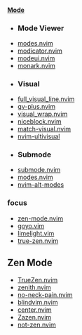 #### [Mode](https://yutkat.github.io/my-neovim-pluginlist/#mode)
- ### Mode Viewer
- [modes.nvim](https://github.com/mvllow/modes.nvim)
- [modicator.nvim](https://github.com/melkster/modicator.nvim)
- [modeui.nvim](https://github.com/doums/modeui.nvim)
- [monark.nvim](https://github.com/doums/monark.nvim)
- ### Visual
- [full_visual_line.nvim](https://github.com/0xAdk/full_visual_line.nvim)
- [gv-plus.nvim](https://github.com/coinator/gv-plus.nvim)
- [visual_wrap.nvim](https://github.com/bwintertkb/visual_wrap.nvim)
- [niceblock.nvim](https://github.com/bagohart/niceblock.nvim)
- [match-visual.nvim](https://github.com/aaron-p1/match-visual.nvim)
- [nvim-ultivisual](https://github.com/astaos/nvim-ultivisual)
- ### Submode
- [submode.nvim](https://github.com/pogyomo/submode.nvim)
- [modes.nvim](https://github.com/csd1100/modes.nvim)
- [nvim-alt-modes](https://github.com/ksk0/nvim-alt-modes)
### focus
- [zen-mode.nvim](https://github.com/folke/zen-mode.nvim)
- [goyo.vim](https://github.com/junegunn/goyo.vim)
- [limelight.vim](https://github.com/junegunn/limelight.vim)
- [true-zen.nvim](https://github.com/Pocco81/true-zen.nvim)
## Zen Mode
- [TrueZen.nvim](https://github.com/Pocco81/TrueZen.nvim)
- [zenith.nvim](https://github.com/woosaaahh/zenith.nvim)
- [no-neck-pain.nvim](https://github.com/shortcuts/no-neck-pain.nvim)
- [blindvim.nvim](https://github.com/shanytc/blindvim.nvim)
- [center.nvim](https://github.com/albenisolmos/center.nvim)
- [Zazen.nvim](https://github.com/Manas140/Zazen.nvim)
- [not-zen.nvim](https://github.com/catgoose/not-zen.nvim)

